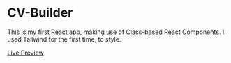 # CV-Builder

This is my first React app, making use of Class-based React Components.
I used Tailwind for the first time, to style.

[Live Preview](https://jalcyon.github.io/CV-Builder/)